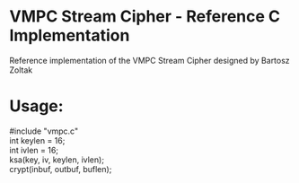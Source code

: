 # VMPC Stream Cipher - Reference C Implementation  
Reference implementation of the VMPC Stream Cipher designed by Bartosz Zoltak

# Usage:  
#include "vmpc.c"  
int keylen = 16;  
int ivlen = 16;  
ksa(key, iv, keylen, ivlen);  
crypt(inbuf, outbuf, buflen);  
